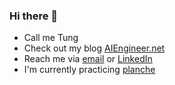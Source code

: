 ### Hi there 👋

- Call me Tung
- Check out my blog [AIEngineer.net](https://aiengineer.net/)
- Reach me via [email](mailto:tungdao17@gmail.com) or [LinkedIn](https://www.linkedin.com/in/tungdao17/)
- I'm currently practicing [planche](https://en.wikipedia.org/wiki/Planche_(exercise))
